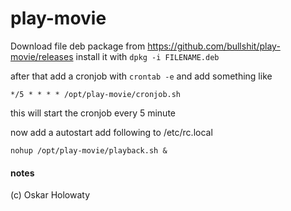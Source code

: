 play-movie
======

Download file deb package from https://github.com/bullshit/play-movie/releases
install it with 
```dpkg -i FILENAME.deb```

after that add a cronjob with 
```crontab -e``` 
and add something like

```*/5 * * * * /opt/play-movie/cronjob.sh```

this will start the cronjob every 5 minute

now add a autostart
add following to /etc/rc.local

```nohup /opt/play-movie/playback.sh &```

#### notes
(c) Oskar Holowaty
